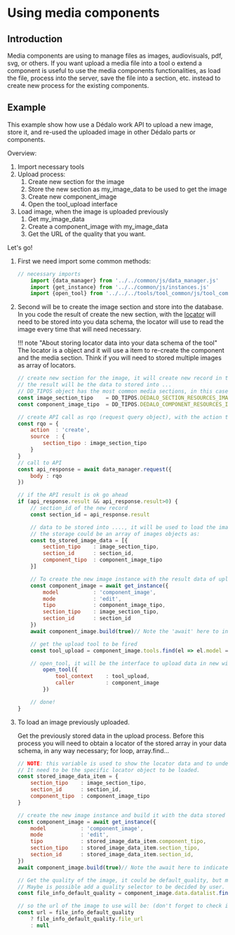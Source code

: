 # Using media components

## Introduction

Media components are using to manage files as images, audiovisuals, pdf, svg, or others. If you want upload a media file into a tool o extend a component is useful to use the media components functionalities, as load the file, process into the server, save the file into a section, etc. instead to create new process for the existing components.

## Example

This example show how use a Dédalo work API to upload a new image, store it, and re-used the uploaded image in other Dédalo parts or components.

Overview:

1. Import necessary tools
2. Upload process:
    1. Create new section for the image
    2. Store the new section as my_image_data to be used to get the image
    3. Create new component_image
    4. Open the tool_upload interface
3. Load image, when the image is uploaded previously
    1. Get my_image_data
    2. Create a component_image with my_image_data
    3. Get the URL of the quality that you want.

Let's go!

1. First we need import some common methods:

    ```javascript
    // necessary imports
        import {data_manager} from '../../common/js/data_manager.js'
        import {get_instance} from '../../common/js/instances.js'
        import {open_tool} from '../../../tools/tool_common/js/tool_common.js'
    ```

2. Second will be to create the image section and store into the database. In you code the result of create the new section, with the [locator](../core/locator.md) will need to be stored into you data schema, the locator will use to read the image every time that will need necessary.

    !!! note "About storing locator data into your data schema of the tool"
        The locator is a object and it will use a item to re-create the component and the media section. Think if you will need to stored multiple images as array of locators.

    ```javascript
    // create new section for the image, it will create new record in the database.
    // the result will be the data to stored into ...
    // DD_TIPOS object has the most common media sections, in this case we using the image section and component, but it's possible to use the ontology tipo or other sections.
    const image_section_tipo    = DD_TIPOS.DEDALO_SECTION_RESOURCES_IMAGE_TIPO // 'rsc170'
    const component_image_tipo  = DD_TIPOS.DEDALO_COMPONENT_RESOURCES_IMAGE_TIPO //'rsc29'

    // create API call as rqo (request query object), with the action to create new section
    const rqo = {
        action  : 'create',
        source  : {
            section_tipo : image_section_tipo
        }
    }
    // call to API
    const api_response = await data_manager.request({
        body : rqo
    })

    // if the API result is ok go ahead
    if (api_response.result && api_response.result>0) {
        // section_id of the new record
        const section_id = api_response.result

        // data to be stored into ...., it will be used to load the image
        // the storage could be an array of images objects as:
        const to_stored_image_data = [{
            section_tipo    : image_section_tipo,
            section_id      : section_id,
            component_tipo  : component_image_tipo
        }]

        // To create the new image instance with the result data of uploaded process and build it. 
        const component_image = await get_instance({
            model           : 'component_image',
            mode            : 'edit',
            tipo            : component_image_tipo,
            section_tipo    : image_section_tipo,
            section_id      : section_id
        })
        await component_image.build(true)// Note the 'await' here to indicate that this process need to be complete before continue, you can create a promise or do it inside a async function... as you want!

        // get the upload tool to be fired
        const tool_upload = component_image.tools.find(el => el.model === 'tool_upload')

        // open_tool, it will be the interface to upload data in new window.
            open_tool({
                tool_context    : tool_upload,
                caller          : component_image
            })

        // done!
    }
    ```

3. To load an image previously uploaded.

    Get the previously stored data in the upload process. Before this process you will need to obtain a locator of the stored array in your data schema, in any way necessary; for loop, array.find...

    ```javascript
    // NOTE: this variable is used to show the locator data and to understand the next code.
    // It need to be the specific locator object to be loaded.
    const stored_image_data_item = {
        section_tipo    : image_section_tipo,
        section_id      : section_id,
        component_tipo  : component_image_tipo
    }

    // create the new image instance and build it with the data stored
    const component_image = await get_instance({
        model           : 'component_image',
        mode            : 'edit',
        tipo            : stored_image_data_item.component_tipo,
        section_tipo    : stored_image_data_item.section_tipo,
        section_id      : stored_image_data_item.section_id,
    })
    await component_image.build(true)// Note the await here to indicate that this process need to be complete before continue, you can create a promise or do it inside a async function... as you want

    // Get the quality of the image, it could be default_quality, but maybe original_quality would be better here... ???
    // Maybe is possible add a quality selector to be decided by user.
    const file_info_default_quality = component_image.data.datalist.find(el => el.quality===component_image.context.features.default_quality && el.file_exist===true)

    // so the url of the image to use will be: (don't forget to check if the uri exist!)
    const url = file_info_default_quality
        ? file_info_default_quality.file_url
        : null

    ```

